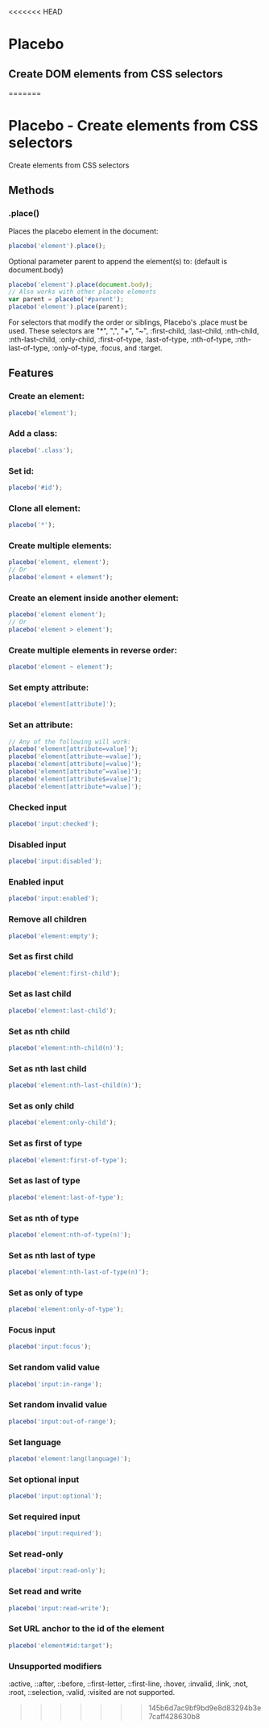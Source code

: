 <<<<<<< HEAD
# Placebo
## Create DOM elements from CSS selectors
=======
# Placebo - Create elements from CSS selectors
Create elements from CSS selectors

## Methods
### .place()
Places the placebo element in the document:
``` js
placebo('element').place();
```
Optional parameter parent to append the element(s) to: (default is document.body)
``` js
placebo('element').place(document.body);
// Also works with other placebo elements
var parent = placebo('#parent');
placebo('element').place(parent);
```
For selectors that modify the order or siblings, Placebo's .place must be used.
These selectors are "*", ",", "+", "~", :first-child, :last-child, :nth-child, :nth-last-child, :only-child, :first-of-type, :last-of-type, :nth-of-type, :nth-last-of-type, :only-of-type, :focus, and :target.

## Features
### Create an element:
``` js
placebo('element');
```
### Add a class:
``` js
placebo('.class');
```
### Set id:
``` js
placebo('#id');
```
### Clone all element:
``` js
placebo('*');
```
### Create multiple elements:
``` js
placebo('element, element');
// Or
placebo('element + element');
```
### Create an element inside another element:
``` js
placebo('element element');
// Or
placebo('element > element');
```
### Create multiple elements in reverse order:
``` js
placebo('element ~ element');
```
### Set empty attribute:
``` js
placebo('element[attribute]');
```
### Set an attribute:
``` js
// Any of the following will work:
placebo('element[attribute=value]');
placebo('element[attribute~=value]');
placebo('element[attribute|=value]');
placebo('element[attribute^=value]');
placebo('element[attribute$=value]');
placebo('element[attribute*=value]');
```
### Checked input
``` js
placebo('input:checked');
```
### Disabled input
``` js
placebo('input:disabled');
```
### Enabled input
``` js
placebo('input:enabled');
```
### Remove all children
``` js
placebo('element:empty');
```
### Set as first child
``` js
placebo('element:first-child');
```
### Set as last child
``` js
placebo('element:last-child');
```
### Set as nth child
``` js
placebo('element:nth-child(n)');
```
### Set as nth last child
``` js
placebo('element:nth-last-child(n)');
```
### Set as only child
``` js
placebo('element:only-child');
```
### Set as first of type
``` js
placebo('element:first-of-type');
```
### Set as last of type
``` js
placebo('element:last-of-type');
```
### Set as nth of type
``` js
placebo('element:nth-of-type(n)');
```
### Set as nth last of type
``` js
placebo('element:nth-last-of-type(n)');
```
### Set as only of type
``` js
placebo('element:only-of-type');
```
### Focus input
``` js
placebo('input:focus');
```
### Set random valid value
``` js
placebo('input:in-range');
```
### Set random invalid value
``` js
placebo('input:out-of-range');
```
### Set language
``` js
placebo('element:lang(language)');
```
### Set optional input
``` js
placebo('input:optional');
```
### Set required input
``` js
placebo('input:required');
```
### Set read-only
``` js
placebo('input:read-only');
```
### Set read and write
``` js
placebo('input:read-write');
```
### Set URL anchor to the id of the element
``` js
placebo('element#id:target');
```
### Unsupported modifiers
:active, ::after, ::before, ::first-letter, ::first-line, :hover, :invalid, :link, :not, :root, ::selection, :valid, :visited are not supported.
>>>>>>> 145b6d7ac9bf9bd9e8d83294b3e7caff428630b8

